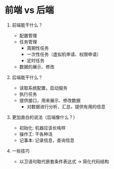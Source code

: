 # 前端 vs 后端
1. 前端能干什么？
    * 配置管理
    * 任务管理
        * 周期性任务
        * 一次性任务（虚拟机申请、权限申请）
        * 定时任务
    * 数据的展示、修改
2. 后端能干什么？
    * 读取系统配置，启动服务
    * 执行任务
    * 提供接口，用来展示、修改数据
        * 对数据进行分析、汇总，提供有用的信息
3. 更加直白的说法（后端像什么？）
    * 初始化: 机器应该长啥样
    * 操作工: 干各种活
    * 记事本: 记录信息，查询信息

4. 一些技巧
    * 以卫语句取代嵌套条件表达式 -> 简化代码结构